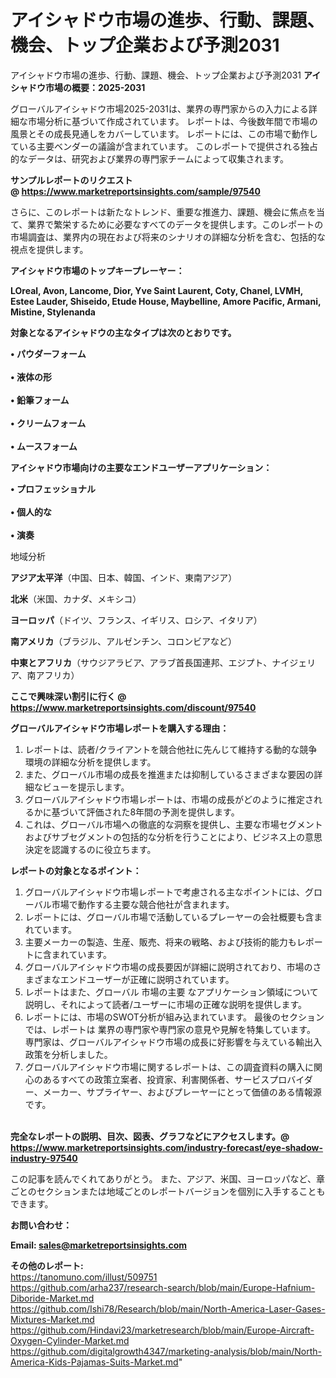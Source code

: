 # アイシャドウ市場の進歩、行動、課題、機会、トップ企業および予測2031
アイシャドウ市場の進歩、行動、課題、機会、トップ企業および予測2031
<strong><b>アイシャドウ市場の概要：2025-2031</b></strong>

グローバルアイシャドウ市場2025-2031は、業界の専門家からの入力による詳細な市場分析に基づいて作成されています。 レポートは、今後数年間で市場の風景とその成長見通しをカバーしています。 レポートには、この市場で動作している主要ベンダーの議論が含まれています。 このレポートで提供される独占的なデータは、研究および業界の専門家チームによって収集されます。

<strong>サンプルレポートのリクエスト @ <a href=https://www.marketreportsinsights.com/sample/97540>https://www.marketreportsinsights.com/sample/97540</a></strong>

さらに、このレポートは新たなトレンド、重要な推進力、課題、機会に焦点を当て、業界で繁栄するために必要なすべてのデータを提供します。このレポートの市場調査は、業界内の現在および将来のシナリオの詳細な分析を含む、包括的な視点を提供します。

<strong>アイシャドウ市場のトップキープレーヤー：</strong>

<strong>LOreal, Avon, Lancome, Dior, Yve Saint Laurent, Coty, Chanel, LVMH, Estee Lauder, Shiseido, Etude House, Maybelline, Amore Pacific, Armani, Mistine, Stylenanda</strong>

<strong><b>対象となるアイシャドウの主なタイプは次のとおりです。</b></strong>

<strong>• パウダーフォーム<br><br>• 液体の形<br><br>• 鉛筆フォーム<br><br>• クリームフォーム<br><br>• ムースフォーム</strong>

<strong><b>アイシャドウ市場向けの主要なエンドユーザーアプリケーション：</b></strong>

<strong>• プロフェッショナル<br><br>• 個人的な<br><br>• 演奏</strong>

 地域分析

<strong><b>アジア太平洋</b></strong>（中国、日本、韓国、インド、東南アジア）

<strong><b>北米</b></strong>（米国、カナダ、メキシコ）

<strong><b>ヨーロッパ</b></strong>（ドイツ、フランス、イギリス、ロシア、イタリア）

<strong><b>南アメリカ</b></strong>（ブラジル、アルゼンチン、コロンビアなど）

<strong><b>中東とアフリカ</b></strong>（サウジアラビア、アラブ首長国連邦、エジプト、ナイジェリア、南アフリカ）

<strong>ここで興味深い割引に行く @ <a href=https://www.marketreportsinsights.com/discount/97540>https://www.marketreportsinsights.com/discount/97540</a></strong>

<strong><b>グローバルアイシャドウ市場レポートを購入する理由：</b></strong>
<ol>
  <li>レポートは、読者/クライアントを競合他社に先んじて維持する動的な競争環境の詳細な分析を提供します。</li>
  <li>また、グローバル市場の成長を推進または抑制しているさまざまな要因の詳細なビューを提示します。</li>
  <li>グローバルアイシャドウ市場レポートは、市場の成長がどのように推定されるかに基づいて評価された8年間の予測を提供します。</li>
  <li>これは、グローバル市場への徹底的な洞察を提供し、主要な市場セグメントおよびサブセグメントの包括的な分析を行うことにより、ビジネス上の意思決定を認識するのに役立ちます。</li>
</ol>
<strong><b>レポートの対象となるポイント：</b></strong>
<ol>
  <li>グローバルアイシャドウ市場レポートで考慮される主なポイントには、グローバル市場で動作する主要な競合他社が含まれます。</li>
  <li>レポートには、グローバル市場で活動しているプレーヤーの会社概要も含まれています。</li>
  <li>主要メーカーの製造、生産、販売、将来の戦略、および技術的能力もレポートに含まれています。</li>
  <li>グローバルアイシャドウ市場の成長要因が詳細に説明されており、市場のさまざまなエンドユーザーが正確に説明されています。</li>
  <li>レポートはまた、グローバル 市場の主要 なアプリケーション領域について説明し、それによって読者/ユーザーに市場の正確な説明を提供します。</li>
  <li>レポートには、市場のSWOT分析が組み込まれています。 最後のセクションでは、レポートは 業界の専門家や専門家の意見や見解を特集しています。 専門家は、グローバルアイシャドウ市場の成長に好影響を与えている輸出入政策を分析しました。</li>
  <li>グローバルアイシャドウ市場に関するレポートは、この調査資料の購入に関心のあるすべての政策立案者、投資家、利害関係者、サービスプロバイダー、メーカー、サプライヤー、およびプレーヤーにとって価値のある情報源です。</li>
</ol><br>
<strong>完全なレポートの説明、目次、図表、グラフなどにアクセスします。@ <a href=https://www.marketreportsinsights.com/industry-forecast/eye-shadow-industry-97540>https://www.marketreportsinsights.com/industry-forecast/eye-shadow-industry-97540</a></strong>

この記事を読んでくれてありがとう。 また、アジア、米国、ヨーロッパなど、章ごとのセクションまたは地域ごとのレポートバージョンを個別に入手することもできます。

<strong><b>お問い合わせ：</b></strong>

<strong>Email: </strong><a href=mailto:sales@marketreportsinsights.com><strong>sales@marketreportsinsights.com</strong></a>

<strong>その他のレポート:</strong>
<br>
<a href=https://tanomuno.com/illust/509751>https://tanomuno.com/illust/509751</a>
<br>
<a href=https://github.com/arha237/research-search/blob/main/Europe-Hafnium-Diboride-Market.md>https://github.com/arha237/research-search/blob/main/Europe-Hafnium-Diboride-Market.md</a>
<br>
<a href=https://github.com/Ishi78/Research/blob/main/North-America-Laser-Gases-Mixtures-Market.md>https://github.com/Ishi78/Research/blob/main/North-America-Laser-Gases-Mixtures-Market.md</a>
<br>
<a href=https://github.com/Hindavi23/marketresearch/blob/main/Europe-Aircraft-Oxygen-Cylinder-Market.md>https://github.com/Hindavi23/marketresearch/blob/main/Europe-Aircraft-Oxygen-Cylinder-Market.md</a>
<br>
<a href=https://github.com/digitalgrowth4347/marketing-analysis/blob/main/North-America-Kids-Pajamas-Suits-Market.md>https://github.com/digitalgrowth4347/marketing-analysis/blob/main/North-America-Kids-Pajamas-Suits-Market.md</a>"
